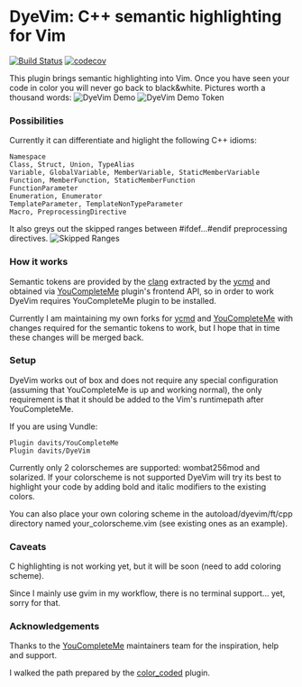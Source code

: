 DyeVim: C++ semantic highlighting for Vim
=========================================

[![Build Status](https://travis-ci.org/davits/DyeVim.svg?branch=master)](https://travis-ci.org/davits/DyeVim)
[![codecov](https://codecov.io/gh/davits/DyeVim/branch/master/graph/badge.svg)](https://codecov.io/gh/davits/DyeVim)


This plugin brings semantic highlighting into Vim.
Once you have seen your code in color you will never go back to black&white.
Pictures worth a thousand words:
![DyeVim Demo](http://i.imgur.com/ASQnHS0.png)
![DyeVim Demo Token](http://i.imgur.com/kGhMXab.png)

### Possibilities
Currently it can differentiate and higlight the following C++ idioms:

    Namespace
    Class, Struct, Union, TypeAlias
    Variable, GlobalVariable, MemberVariable, StaticMemberVariable
    Function, MemberFunction, StaticMemberFunction
    FunctionParameter
    Enumeration, Enumerator
    TemplateParameter, TemplateNonTypeParameter
    Macro, PreprocessingDirective

It also greys out the skipped ranges between #ifdef...#endif preprocessing directives.
![Skipped Ranges](http://i.imgur.com/049354Y.png)

### How it works
Semantic tokens are provided by the [clang](http://clang.llvm.org/) extracted by the [ycmd](https://github.com/davits/ycmd) and obtained via [YouCompleteMe](https://github.com/davits/YouCompleteMe) plugin's frontend API, so in order to work DyeVim requires YouCompleteMe plugin to be installed.

Currently I am maintaining my own forks for [ycmd](https://github.com/davits/ycmd) and [YouCompleteMe](https://github.com/davits/YouCompleteMe) with changes required for the semantic tokens to work, but I hope that in time these changes will be merged back.

### Setup
DyeVim works out of box and does not require any special configuration (assuming that YouCompleteMe is up and working normal), the only requirement is that it should be added to the Vim's runtimepath after YouCompleteMe.

If you are using Vundle:

    Plugin davits/YouCompleteMe
    Plugin davits/DyeVim

Currently only 2 colorschemes are supported: wombat256mod and solarized.
If your colorscheme is not supported DyeVim will try its best to highlight your code by adding bold and italic modifiers to the existing colors.

You can also place your own coloring scheme in the autoload/dyevim/ft/cpp directory named your_colorscheme.vim (see existing ones as an example).

### Caveats
C highlighting is not working yet, but it will be soon (need to add coloring scheme).

Since I mainly use gvim in my workflow, there is no terminal support... yet, sorry for that.


### Acknowledgements
Thanks to the [YouCompleteMe](https://github.com/Valloric/YouCompleteMe) maintainers team for the inspiration, help and support.

I walked the path prepared by the [color_coded](https://github.com/jeaye/color_coded) plugin.

